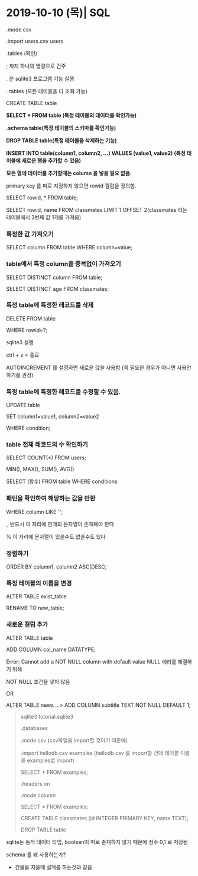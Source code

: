 # 2019-10-10 (목)| SQL

.mode csv

.import users.csv users

.tables (확인)





; 까지 하나의 명령으로 간주

. 은 sqlite3 프로그램 기능 실행

. tables (모든 테이블을 다 조회 가능)

CREATE TABLE table

**SELECT * FROM table (특정 테이블의 데이터를 확인가능)**

**.schema table(특정 테이블의 스키마를 확인가능)**

**DROP TABLE table(특정 테이블을 삭제하는 기능)**

**INSERT INTO table(column1, column2, ...) VALUES (value1, value2) (특정 테이블에 새로운 행을 추가할 수 있음)**

**모든 열에 데이터를 추가할때는 column 을 넣을 필요 없음.**

primary key 를 따로 지정하지 않으면 rowid 컬럼을 정의함.

SELECT rowid, * FROM table;

SELECT rowid, name FROM classmates LIMIT 1 OFFSET 2(classmates 라는 테이블에서 3번째 값 1개를 가져옴)





### 특정한 값 가져오기

SELECT column FROM table WHERE column=value;



### table에서 특정 column을 중복없이 가져오기

SELECT DISTINCT column FROM table;

SELECT DISTINCT age FROM classmates;



### 특정 table에 특정한 레코드를 삭제

DELETE FROM table

WHERE rowid=?;

sqlite3 실행

ctrl + z = 종료



AUTOINCREMENT 를 설정하면 새로운 값을 사용함 (꼭 필요한 경우가 아니면 사용안하기를 권장)



### 특정 table에 특정한 레코드를 수정할 수 있음.

UPDATE table

SET column1=value1, column2=value2

WHERE condition;



### table 전체 레코드의 수 확인하기

SELECT COUNT(*) FROM users;



MIN(), MAX(), SUM(), AVG()

SELECT  (함수) FROM table WHERE conditions



### 패턴을 확인하여 해당하는 값을 반환

WHERE column LIKE '';

_ 반드시 이 자리에 한개의 문자열이 존재해야 한다

% 이 자리에 문자열이 있을수도 없을수도 있다



### 정렬하기

ORDER BY column1, column2 ASC|DESC;



### 특정 테이블의 이름을 변경

ALTER TABLE exist_table

RENAME TO new_table;



### 새로운 컬럼 추가

ALTER TABLE table

ADD COLUMN col_name DATATYPE;



Error: Cannot add a NOT NULL column with default value NULL 에러를 해결하기 위해

NOT NULL 조건을 넣지 않음

OR

ALTER TABLE news
   ...> ADD COLUMN subtitle TEXT NOT NULL DEFAULT 1;



> sqlite3 tutorial.sqlite3
>
> .databases
>
> .mode csv (csv파일을 import할 것이기 때문에)
>
> .import hellodb.csv examples (hellodb.csv 를 import할 건데 테이블 이름을 examples로 import)
>
> SELECT * FROM examples;
>
> .headers on
>
> .mode column
>
> SELECT * FROM examples;
>
> CREATE TABLE classmates (id INTEGER PRIMARY KEY, name TEXT);
>
> DROP TABLE table



sqlite는 동적 데이터 타입, boolean이 따로 존재하지 않기 때문에 정수 0,1 로 저장됨



schema 를 왜 사용하는가?

- 건물을 지을때 설계를 하는것과 같음

